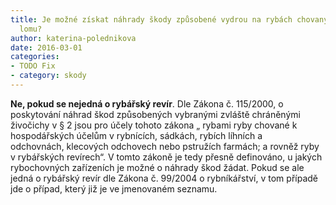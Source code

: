 ```yaml
---
title: Je možné získat náhrady škody způsobené vydrou na rybách chovaných v zatopeném
  lomu?
author: katerina-polednikova
date: 2016-03-01
categories:
- TODO Fix
- category: skody
---
```

**Ne, pokud se nejedná o rybářský revír**. Dle Zákona č. 115/2000, o
poskytování náhrad škod způsobených vybranými zvláště chráněnými
živočichy v § 2 jsou pro účely tohoto zákona „ rybami ryby chované k
hospodářských účelům v rybnících, sádkách, rybích líhních a
odchovnách, klecových odchovech nebo pstružích farmách; a rovněž ryby v
rybářských revírech“. V tomto zákoně je tedy přesně definováno, u jakých
rybochovných zařízeních je možné o náhrady škod žádat. Pokud se ale
jedná o rybářský revír dle Zákona č. 99/2004 o rybníkářství, v tom
případě jde o případ, který již je ve jmenovaném seznamu.

